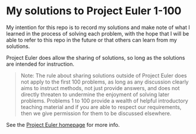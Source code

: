 # My solutions to Project Euler 1-100

My intention for this repo is to record my solutions and make note of
what I learned in the process of solving each problem, with the hope that I
will be able to refer to this repo in the future or that others can learn from
my solutions.

Project Euler does allow the sharing of solutions, so long as the solutions are intended for
instruction.

> Note: The rule about sharing solutions outside of Project Euler does not apply to the first
> 100 problems, as long as any discussion clearly aims to instruct methods, not just provide answers,
> and does not directly threaten to undermine the enjoyment of solving later problems.
> Problems 1 to 100 provide a wealth of helpful introductory teaching material and if you are
> able to respect our requirements, then we give permission for them to be discussed elsewhere.

See the [Project Euler homepage](projecteuler.net) for more info.


